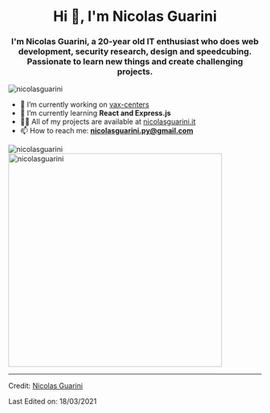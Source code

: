 <h1  align="center">Hi 👋, I'm Nicolas Guarini</h1>
<h3  align="center">I'm Nicolas Guarini, a 20-year old IT enthusiast who does web development, security research, design and speedcubing. Passionate to learn new things and create challenging projects.</h3>

<p  align="left">  <img  src="https://komarev.com/ghpvc/?username=nicolasguarini"  alt="nicolasguarini"  />  </p>

- 🔭 I’m currently working on [vax-centers](https://github.com/nicolasguarini/vax-centers)
- 🌱 I’m currently learning **React and Express.js**
- 👨‍💻 All of my projects are available at [nicolasguarini.it ](https://nicolasguarini.it)
- 📫 How to reach me: **nicolasguarini.py@gmail.com**

<img  align="left"  src="https://github-readme-stats.vercel.app/api/top-langs/?username=nicolasguarini&layout=compact&hide=html"  alt="nicolasguarini"/>
<img  src="https://github-readme-stats.vercel.app/api?username=nicolasguarini&show_icons=true" width="425px"  alt="nicolasguarini"  />

----

Credit: [Nicolas Guarini](https://github.com/nicolasguarini)

Last Edited on: 18/03/2021
